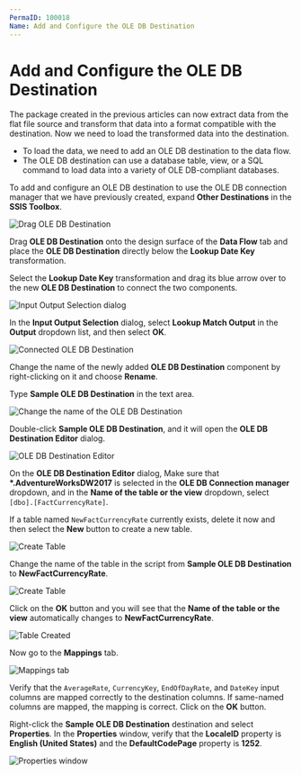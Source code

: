 ```yaml
---
PermaID: 100018
Name: Add and Configure the OLE DB Destination
---
```


# Add and Configure the OLE DB Destination

The package created in the previous articles can now extract data from the flat file source and transform that data into a format compatible with the destination. Now we need to load the transformed data into the destination. 

 - To load the data, we need to add an OLE DB destination to the data flow. 
 - The OLE DB destination can use a database table, view, or a SQL command to load data into a variety of OLE DB-compliant databases.

To add and configure an OLE DB destination to use the OLE DB connection manager that we have previously created, expand **Other Destinations** in the **SSIS Toolbox**. 

<img src="images/ole-db-destination-1.png" alt="Drag OLE DB Destination">

Drag **OLE DB Destination** onto the design surface of the **Data Flow** tab and place the **OLE DB Destination** directly below the **Lookup Date Key** transformation.

Select the **Lookup Date Key** transformation and drag its blue arrow over to the new **OLE DB Destination** to connect the two components.

<img src="images/ole-db-destination-2.png" alt="Input Output Selection dialog">

In the **Input Output Selection** dialog, select **Lookup Match Output** in the **Output** dropdown list, and then select **OK**.

<img src="images/ole-db-destination-3.png" alt="Connected OLE DB Destination">

Change the name of the newly added **OLE DB Destination** component by right-clicking on it and choose **Rename**.

Type **Sample OLE DB Destination** in the text area.

<img src="images/ole-db-destination-4.png" alt="Change the name of the OLE DB Destination">

Double-click **Sample OLE DB Destination**, and it will open the **OLE DB Destination Editor** dialog. 

<img src="images/ole-db-destination-5.png" alt="OLE DB Destination Editor">

On the **OLE DB Destination Editor** dialog, Make sure that **\*.AdventureWorksDW2017** is selected in the **OLE DB Connection manager** dropdown, and in the **Name of the table or the view** dropdown, select `[dbo].[FactCurrencyRate]`.

If a table named `NewFactCurrencyRate` currently exists, delete it now and then select the **New** button to create a new table. 

<img src="images/ole-db-destination-6.png" alt="Create Table">

Change the name of the table in the script from **Sample OLE DB Destination** to **NewFactCurrencyRate**. 

<img src="images/ole-db-destination-7.png" alt="Create Table">

Click on the **OK** button and you will see that the **Name of the table or the view** automatically changes to **NewFactCurrencyRate**.

<img src="images/ole-db-destination-8.png" alt="Table Created">

Now go to the **Mappings** tab.

<img src="images/ole-db-destination-9.png" alt="Mappings tab">

Verify that the `AverageRate`, `CurrencyKey`, `EndOfDayRate`, and `DateKey` input columns are mapped correctly to the destination columns. If same-named columns are mapped, the mapping is correct. Click on the **OK** button.

Right-click the **Sample OLE DB Destination** destination and select **Properties**. In the **Properties** window, verify that the **LocaleID** property is **English (United States)** and the **DefaultCodePage** property is **1252**.

<img src="images/ole-db-destination-10.png" alt="Properties window"> 

